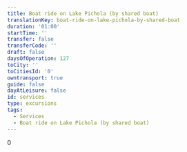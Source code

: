 ```yaml
---
title: Boat ride on Lake Pichola (by shared boat)
translationKey: boat-ride-on-lake-pichola-by-shared-boat
duration: '01:00'
startTime: ''
transfer: false
transferCode: ''
draft: false
daysOfOperation: 127
toCity: ''
toCitiesId: '0'
owntransport: true
guide: false
dayAtLeisure: false
id: services
type: excursions
tags:
  - Services
  - Boat ride on Lake Pichola (by shared boat)
---
```

0